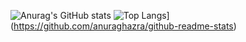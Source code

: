  ![Anurag's GitHub stats](https://github-readme-stats.vercel.app/api?username=ddimitrovv&show_icons=true&theme=highcontrast)
![Top Langs](https://github-readme-stats.vercel.app/api/top-langs/?username=ddimitrovv)](https://github.com/anuraghazra/github-readme-stats)

<!--
**ddimitrovv/ddimitrovv** is a ✨ _special_ ✨ repository because its `README.md` (this file) appears on your GitHub profile.

Here are some ideas to get you started:


- 🔭 I’m currently working on ...
- 🌱 I’m currently learning ...
- 👯 I’m looking to collaborate on ...
- 🤔 I’m looking for help with ...
- 💬 Ask me about ...
- 📫 How to reach me: ...
- 😄 Pronouns: ...
- ⚡ Fun fact: ...
-->
